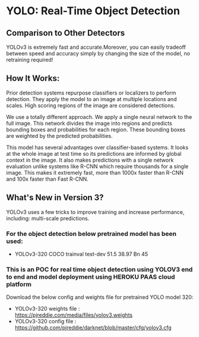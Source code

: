 # YOLO: Real-Time Object Detection

## Comparison to Other Detectors

YOLOv3 is extremely fast and accurate.Moreover, you can easily tradeoff between speed and accuracy simply by changing the size of the model, no retraining required!

## How It Works:

Prior detection systems repurpose classifiers or localizers to perform detection. They apply the model to an image at multiple locations and scales. High scoring regions of the image are considered detections.

We use a totally different approach. We apply a single neural network to the full image. This network divides the image into regions and predicts bounding boxes and probabilities for each region. These bounding boxes are weighted by the predicted probabilities.

This model has several advantages over classifier-based systems. It looks at the whole image at test time so its predictions are informed by global context in the image. It also makes predictions with a single network evaluation unlike systems like R-CNN which require thousands for a single image. This makes it extremely fast, more than 1000x faster than R-CNN and 100x faster than Fast R-CNN.

## What's New in Version 3?

YOLOv3 uses a few tricks to improve training and increase performance, including: multi-scale predictions.

### For the object detection below pretrained model has been used:

- YOLOv3-320	COCO trainval	test-dev	51.5	38.97 Bn	45

### This is an POC for real time object detection using YOLOV3 end to end and model deployment using HEROKU PAAS cloud platform

Download the below config and weights file for pretrained YOLO model 320:

- YOLOv3-320 weights file :  https://pjreddie.com/media/files/yolov3.weights
- YOLOv3-320 config file : https://github.com/pjreddie/darknet/blob/master/cfg/yolov3.cfg
